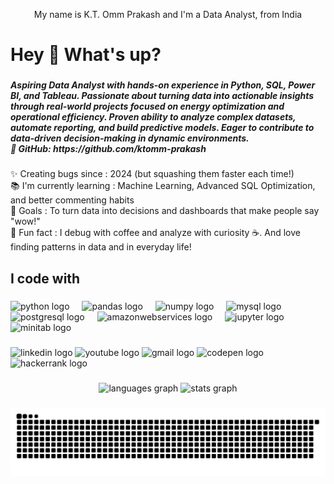 <p align="center">My name is K.T. Omm Prakash and I'm a Data Analyst, from India</p>

###

<h1 align="left">Hey 👋 What's up?</h1>

###

<h5 align="left">Aspiring Data Analyst with hands-on experience in Python, SQL, Power BI, and Tableau. Passionate about turning data into actionable insights through real-world projects focused on energy optimization and operational efficiency. Proven ability to analyze complex datasets, automate reporting, and build predictive models. Eager to contribute to data-driven decision-making in dynamic environments.<br>🔗 GitHub: https://github.com/ktomm-prakash</h5>

###

<p align="left">✨ Creating bugs since : 2024 (but squashing them faster each time!)<br>📚 I'm currently learning : Machine Learning, Advanced SQL Optimization, and better commenting habits<br>🎯 Goals : To turn data into decisions and dashboards that make people say "wow!"<br>🎲 Fun fact : I debug with coffee and analyze with curiosity ☕. And love finding patterns in data and in everyday life!</p>

###

<h2 align="left">I code with</h2>

###

<div align="left">
  <img src="https://cdn.jsdelivr.net/gh/devicons/devicon/icons/python/python-original.svg" height="40" alt="python logo"  />
  <img width="12" />
  <img src="https://cdn.jsdelivr.net/gh/devicons/devicon/icons/pandas/pandas-original.svg" height="40" alt="pandas logo"  />
  <img width="12" />
  <img src="https://cdn.jsdelivr.net/gh/devicons/devicon/icons/numpy/numpy-original.svg" height="40" alt="numpy logo"  />
  <img width="12" />
  <img src="https://cdn.jsdelivr.net/gh/devicons/devicon/icons/mysql/mysql-original.svg" height="40" alt="mysql logo"  />
  <img width="12" />
  <img src="https://cdn.jsdelivr.net/gh/devicons/devicon/icons/postgresql/postgresql-original.svg" height="40" alt="postgresql logo"  />
  <img width="12" />
  <img src="https://cdn.jsdelivr.net/gh/devicons/devicon/icons/amazonwebservices/amazonwebservices-line-wordmark.svg" height="40" alt="amazonwebservices logo"  />
  <img width="12" />
  <img src="https://cdn.jsdelivr.net/gh/devicons/devicon/icons/jupyter/jupyter-original.svg" height="40" alt="jupyter logo"  />
  <img width="12" />
  <img src="https://cdn.jsdelivr.net/gh/devicons/devicon/icons/minitab/minitab-original.svg" height="40" alt="minitab logo"  />
</div>

###

<div align="left">
  <img src="https://raw.githubusercontent.com/maurodesouza/profile-readme-generator/master/src/assets/icons/social/linkedin/default.svg" width="39" height="24" alt="linkedin logo"  />
  <img src="https://raw.githubusercontent.com/maurodesouza/profile-readme-generator/master/src/assets/icons/social/youtube/default.svg" width="39" height="24" alt="youtube logo"  />
  <img src="https://raw.githubusercontent.com/maurodesouza/profile-readme-generator/master/src/assets/icons/social/gmail/default.svg" width="39" height="24" alt="gmail logo"  />
  <img src="https://raw.githubusercontent.com/maurodesouza/profile-readme-generator/master/src/assets/icons/social/codepen/default.svg" width="39" height="24" alt="codepen logo"  />
  <img src="https://raw.githubusercontent.com/maurodesouza/profile-readme-generator/master/src/assets/icons/social/hackerrank/default.svg" width="39" height="24" alt="hackerrank logo"  />
</div>

###

<div align="center">
  <img src="https://github-readme-stats.vercel.app/api/top-langs?username=ktomm-prakash&locale=en&hide_title=false&layout=compact&card_width=320&langs_count=5&theme=dracula&hide_border=false&order=2" height="115" alt="languages graph"  />
  <img src="https://github-readme-stats.vercel.app/api?username=ktomm-prakash&hide_title=false&hide_rank=false&show_icons=true&include_all_commits=true&count_private=true&disable_animations=false&theme=dracula&locale=en&hide_border=false&order=1" height="115" alt="stats graph"  />
</div>

###

<img src="https://raw.githubusercontent.com/ktomm-prakash/ktomm-prakash/output/snake.svg" alt="Snake animation" />

###

